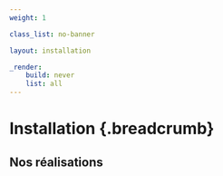 ```yaml
---
weight: 1

class_list: no-banner

layout: installation

_render:
    build: never
    list: all
---
```

# **Installation** {.breadcrumb}
## Nos réalisations

<!-- L’équipe d’installation Mur Tendance connaît aussi bien les produits de revêtements muraux que les techniques d’installation pour ces types de produits. Rien n’est laissé au hasard. Avant l’installation, tout est réfléchi, tout est analysé afin d’exécuter un travail sans faille. -->

